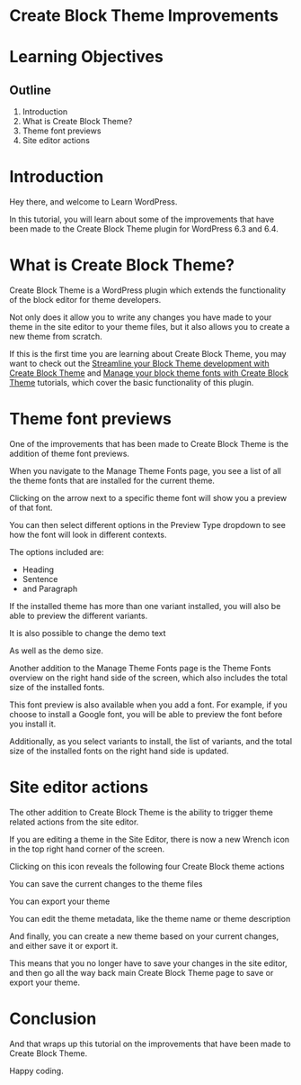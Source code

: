 # Create Block Theme Improvements

# Learning Objectives

## Outline
1. Introduction
2. What is Create Block Theme?
3. Theme font previews
4. Site editor actions

# Introduction

Hey there, and welcome to Learn WordPress.

In this tutorial, you will learn about some of the improvements that have been made to the Create Block Theme plugin for WordPress 6.3 and 6.4.

# What is Create Block Theme?

Create Block Theme is a WordPress plugin which extends the functionality of the block editor for theme developers.

Not only does it allow you to write any changes you have made to your theme in the site editor to your theme files, but it also allows you to create a new theme from scratch.

If this is the first time you are learning about Create Block Theme, you may want to check out the [Streamline your Block Theme development with Create Block Theme](https://learn.wordpress.org/tutorial/streamline-your-block-theme-development-with-create-block-theme/) and [Manage your block theme fonts with Create Block Theme](https://learn.wordpress.org/tutorial/manage-your-block-theme-fonts-with-create-block-theme/) tutorials, which cover the basic functionality of this plugin.

# Theme font previews

One of the improvements that has been made to Create Block Theme is the addition of theme font previews.

When you navigate to the Manage Theme Fonts page, you see a list of all the theme fonts that are installed for the current theme.

Clicking on the arrow next to a specific theme font will show you a preview of that font.

You can then select different options in the Preview Type dropdown to see how the font will look in different contexts.

The options included are:
- Heading
- Sentence
- and Paragraph

If the installed theme has more than one variant installed, you will also be able to preview the different variants. 

It is also possible to change the demo text

As well as the demo size.

Another addition to the Manage Theme Fonts page is the Theme Fonts overview on the right hand side of the screen, which also includes the total size of the installed fonts.

This font preview is also available when you add a font. For example, if you choose to install a Google font, you will be able to preview the font before you install it.

Additionally, as you select variants to install, the list of variants, and the total size of the installed fonts on the right hand side is updated.

# Site editor actions

The other addition to Create Block Theme is the ability to trigger theme related actions from the site editor.

If you are editing a theme in the Site Editor, there is now a new Wrench icon in the top right hand corner of the screen.

Clicking on this icon reveals the following four Create Block theme actions

You can save the current changes to the theme files

You can export your theme

You can edit the theme metadata, like the theme name or theme description

And finally, you can create a new theme based on your current changes, and either save it or export it.

This means that you no longer have to save your changes in the site editor, and then go all the way back main Create Block Theme page to save or export your theme.

# Conclusion

And that wraps up this tutorial on the improvements that have been made to Create Block Theme.

Happy coding.